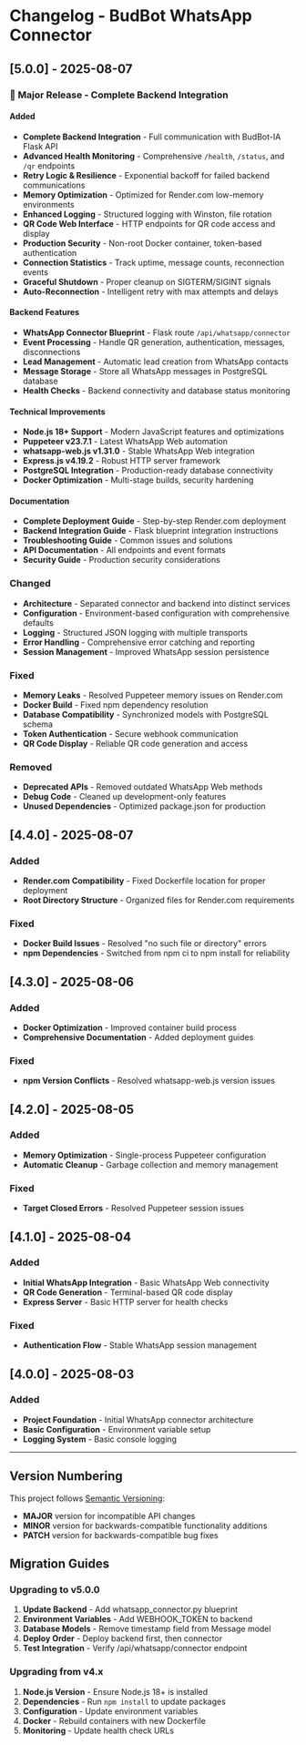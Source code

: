 # Changelog - BudBot WhatsApp Connector

## [5.0.0] - 2025-08-07

### 🎉 Major Release - Complete Backend Integration

#### Added
- **Complete Backend Integration** - Full communication with BudBot-IA Flask API
- **Advanced Health Monitoring** - Comprehensive `/health`, `/status`, and `/qr` endpoints
- **Retry Logic & Resilience** - Exponential backoff for failed backend communications
- **Memory Optimization** - Optimized for Render.com low-memory environments
- **Enhanced Logging** - Structured logging with Winston, file rotation
- **QR Code Web Interface** - HTTP endpoints for QR code access and display
- **Production Security** - Non-root Docker container, token-based authentication
- **Connection Statistics** - Track uptime, message counts, reconnection events
- **Graceful Shutdown** - Proper cleanup on SIGTERM/SIGINT signals
- **Auto-Reconnection** - Intelligent retry with max attempts and delays

#### Backend Features
- **WhatsApp Connector Blueprint** - Flask route `/api/whatsapp/connector`
- **Event Processing** - Handle QR generation, authentication, messages, disconnections
- **Lead Management** - Automatic lead creation from WhatsApp contacts
- **Message Storage** - Store all WhatsApp messages in PostgreSQL database
- **Health Checks** - Backend connectivity and database status monitoring

#### Technical Improvements
- **Node.js 18+ Support** - Modern JavaScript features and optimizations
- **Puppeteer v23.7.1** - Latest WhatsApp Web automation
- **whatsapp-web.js v1.31.0** - Stable WhatsApp Web integration
- **Express.js v4.19.2** - Robust HTTP server framework
- **PostgreSQL Integration** - Production-ready database connectivity
- **Docker Optimization** - Multi-stage builds, security hardening

#### Documentation
- **Complete Deployment Guide** - Step-by-step Render.com deployment
- **Backend Integration Guide** - Flask blueprint integration instructions
- **Troubleshooting Guide** - Common issues and solutions
- **API Documentation** - All endpoints and event formats
- **Security Guide** - Production security considerations

### Changed
- **Architecture** - Separated connector and backend into distinct services
- **Configuration** - Environment-based configuration with comprehensive defaults
- **Logging** - Structured JSON logging with multiple transports
- **Error Handling** - Comprehensive error catching and reporting
- **Session Management** - Improved WhatsApp session persistence

### Fixed
- **Memory Leaks** - Resolved Puppeteer memory issues on Render.com
- **Docker Build** - Fixed npm dependency resolution
- **Database Compatibility** - Synchronized models with PostgreSQL schema
- **Token Authentication** - Secure webhook communication
- **QR Code Display** - Reliable QR code generation and access

### Removed
- **Deprecated APIs** - Removed outdated WhatsApp Web methods
- **Debug Code** - Cleaned up development-only features
- **Unused Dependencies** - Optimized package.json for production

## [4.4.0] - 2025-08-07

### Added
- **Render.com Compatibility** - Fixed Dockerfile location for proper deployment
- **Root Directory Structure** - Organized files for Render.com requirements

### Fixed
- **Docker Build Issues** - Resolved "no such file or directory" errors
- **npm Dependencies** - Switched from npm ci to npm install for reliability

## [4.3.0] - 2025-08-06

### Added
- **Docker Optimization** - Improved container build process
- **Comprehensive Documentation** - Added deployment guides

### Fixed
- **npm Version Conflicts** - Resolved whatsapp-web.js version issues

## [4.2.0] - 2025-08-05

### Added
- **Memory Optimization** - Single-process Puppeteer configuration
- **Automatic Cleanup** - Garbage collection and memory management

### Fixed
- **Target Closed Errors** - Resolved Puppeteer session issues

## [4.1.0] - 2025-08-04

### Added
- **Initial WhatsApp Integration** - Basic WhatsApp Web connectivity
- **QR Code Generation** - Terminal-based QR code display
- **Express Server** - Basic HTTP server for health checks

### Fixed
- **Authentication Flow** - Stable WhatsApp session management

## [4.0.0] - 2025-08-03

### Added
- **Project Foundation** - Initial WhatsApp connector architecture
- **Basic Configuration** - Environment variable setup
- **Logging System** - Basic console logging

---

## Version Numbering

This project follows [Semantic Versioning](https://semver.org/):
- **MAJOR** version for incompatible API changes
- **MINOR** version for backwards-compatible functionality additions  
- **PATCH** version for backwards-compatible bug fixes

## Migration Guides

### Upgrading to v5.0.0

1. **Update Backend** - Add whatsapp_connector.py blueprint
2. **Environment Variables** - Add WEBHOOK_TOKEN to backend
3. **Database Models** - Remove timestamp field from Message model
4. **Deploy Order** - Deploy backend first, then connector
5. **Test Integration** - Verify /api/whatsapp/connector endpoint

### Upgrading from v4.x

1. **Node.js Version** - Ensure Node.js 18+ is installed
2. **Dependencies** - Run `npm install` to update packages
3. **Configuration** - Update environment variables
4. **Docker** - Rebuild containers with new Dockerfile
5. **Monitoring** - Update health check URLs